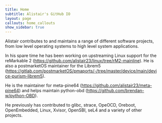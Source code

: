 ```yaml
---
title: Home
subtitle: Alistair's GitHub IO
layout: page
callouts: home_callouts
show_sidebar: true
---
```


Alistair contributes to and maintains a range of different software projects, from low level operating systems to high level system applications.

In his spare time he has been working on upstreaming Linux support for the reMarkable 2 (https://github.com/alistair23/linux/tree/rM2-mainline). He is also a postmarketOS maintainer for the Librem5 (https://gitlab.com/postmarketOS/pmaports/-/tree/master/device/main/device-purism-librem5).

He is the maintainer for meta-pine64 (https://github.com/alistair23/meta-pine64) and helps maintain python-obd (https://github.com/brendan-w/python-OBD).

He previously has contributed to glibc, strace, OpeOCD, Oreboot, OpenEmbedded, Linux, Xvisor, OpenSBI, seL4 and a variety of other projects.
